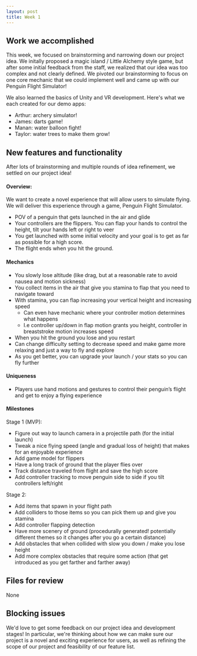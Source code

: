 ```yaml
---
layout: post
title: Week 1
---
```

## Work we accomplished

This week, we focused on brainstorming and narrowing down our project idea. We initally proposed a magic island / Little Alchemy style game, but after some initial feedback from the staff, we realized that our idea was too complex and not clearly defined. We pivoted our brainstorming to focus on one core mechanic that we could implement well and came up with our Penguin Flight Simulator!

We also learned the basics of Unity and VR development. Here's what we each created for our demo apps:
* Arthur: archery simulator!
* James: darts game!
* Manan: water balloon fight!
* Taylor: water trees to make them grow!

## New features and functionality
After lots of brainstorming and multiple rounds of idea refinement, we settled on our project idea!

#### Overview:
We want to create a novel experience that will allow users to simulate flying. We will deliver this experience through a game, Penguin Flight Simulator. 
* POV of a penguin that gets launched in the air and glide
* Your controllers are the flippers. You can flap your hands to control the height, tilt your hands left or right to veer
* You get launched with some initial velocity and your goal is to get as far as possible for a high score.
* The flight ends when you hit the ground.

#### Mechanics
* You slowly lose altitude (like drag, but at a reasonable rate to avoid nausea and motion sickness)
* You collect items in the air that give you stamina to flap that you need to navigate toward 
* With stamina, you can flap increasing your vertical height and increasing speed
    * Can even have mechanic where your controller motion determines what happens
    * I.e controller up/down in flap motion grants you height, controller in breaststroke motion increases speed
* When you hit the ground you lose and you restart
* Can change difficulty setting to decrease speed and make game more relaxing and just a way to fly and explore
* As you get better, you can upgrade your launch / your stats so you can fly further

#### Uniqueness
* Players use hand motions and gestures to control their penguin’s flight and get to enjoy a flying experience

#### Milestones
Stage 1 (MVP):
* Figure out way to launch camera in a projectile path (for the initial launch)
* Tweak a nice flying speed (angle and gradual loss of height) that makes for an enjoyable experience
* Add game model for flippers
* Have a long track of ground that the player flies over
* Track distance traveled from flight and save the high score
* Add controller tracking to move penguin side to side if you tilt controllers left/right

Stage 2:
* Add items that spawn in your flight path
* Add colliders to those items so you can pick them up and give you stamina
* Add controller flapping detection
* Have more scenery of ground (procedurally generated! potentially different themes so it changes after you go a certain distance)
* Add obstacles that when collided with slow you down / make you lose height 
* Add more complex obstacles that require some action (that get introduced as you get farther and farther away)

## Files for review
None

## Blocking issues
We'd love to get some feedback on our project idea and development stages! In particular, we're thinking about how we can make sure our project is a novel and exciting experience for users, as well as refining the scope of our project and feasibility of our feature list.
